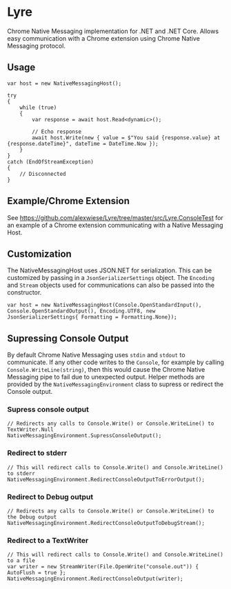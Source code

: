 # Lyre
Chrome Native Messaging implementation for .NET and .NET Core.
Allows easy communication with a Chrome extension using Chrome Native Messaging protocol.

## Usage

    var host = new NativeMessagingHost();

    try
    {
        while (true)
        {
            var response = await host.Read<dynamic>();

            // Echo response
            await host.Write(new { value = $"You said {response.value} at {response.dateTime}", dateTime = DateTime.Now });
        }
    }
    catch (EndOfStreamException)
    {
        // Disconnected
    }
    
## Example/Chrome Extension

See https://github.com/alexwiese/Lyre/tree/master/src/Lyre.ConsoleTest for an example of a Chrome extension communicating with a Native Messaging Host.
    
## Customization

The NativeMessagingHost uses JSON.NET for serialization. This can be customized by passing in a `JsonSerializerSettings` object.
The `Encoding` and `Stream` objects used for communications can also be passed into the constructor.

    var host = new NativeMessagingHost(Console.OpenStandardInput(), Console.OpenStandardOutput(), Encoding.UTF8, new JsonSerializerSettings{ Formatting = Formatting.None});

## Supressing Console Output

By default Chrome Native Messaging uses `stdin` and `stdout` to communicate. If any other code writes to the `Console`, for example by calling `Console.WriteLine(string)`, then this would cause the Chrome Native Messaging pipe to fail due to unexpected output. Helper methods are provided by the `NativeMessagingEnvironment` class to supress or redirect the Console output.

### Supress console output

    // Redirects any calls to Console.Write() or Console.WriteLine() to TextWriter.Null
    NativeMessagingEnvironment.SupressConsoleOutput();
    
### Redirect to stderr

    // This will redirect calls to Console.Write() and Console.WriteLine() to stderr
    NativeMessagingEnvironment.RedirectConsoleOutputToErrorOutput();

### Redirect to Debug output

    // Redirects any calls to Console.Write() or Console.WriteLine() to the Debug output
    NativeMessagingEnvironment.RedirectConsoleOutputToDebugStream();
    
### Redirect to a TextWriter

    // This will redirect calls to Console.Write() and Console.WriteLine() to a file
    var writer = new StreamWriter(File.OpenWrite("console.out")) { AutoFlush = true };
    NativeMessagingEnvironment.RedirectConsoleOutput(writer);


    
    
    
